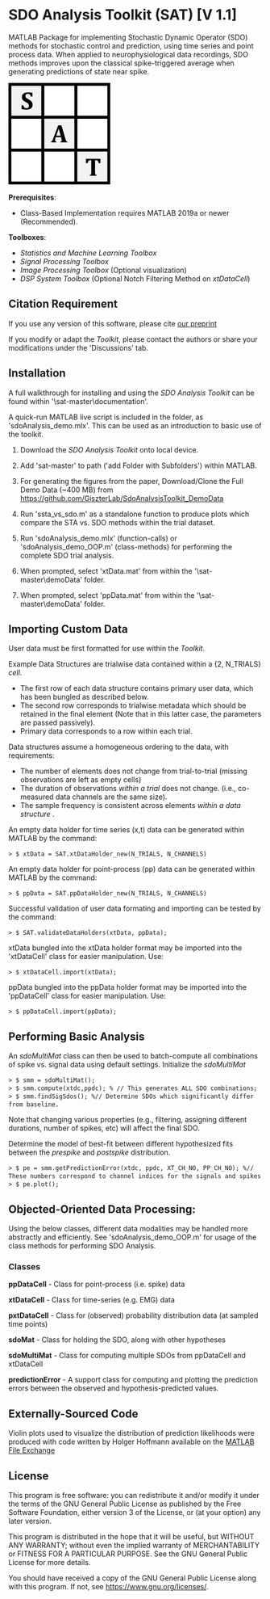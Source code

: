# SDO Analysis Toolkit (SAT) [V 1.1]
MATLAB Package for implementing Stochastic Dynamic Operator (SDO) methods for stochastic control and prediction, using time series and point process data. 
When applied to neurophysiological data recordings, SDO methods improves upon the classical spike-triggered average when generating predictions of state near spike. 

![SDO_Logo](https://github.com/GiszterLab/SdoAnalysisToolkit/blob/main/SAT_Logo.png)


__Prerequisites__: 

- Class-Based Implementation requires MATLAB 2019a or newer (Recommended). 

__Toolboxes__: 
- <em> Statistics and Machine Learning Toolbox </em>
- <em> Signal Processing Toolbox </em>
- <em> Image Processing Toolbox </em> (Optional visualization)
- <em> DSP System Toolbox </em> (Optional Notch Filtering Method on <em>xtDataCell</em>)


## Citation Requirement
If you use any version of this software, please cite [our preprint](https://www.biorxiv.org/content/10.1101/2024.05.10.593606v1)

If you modify or adapt the <em>Toolkit</em>, please contact the authors or share your modifications under the 'Discussions' tab. 

## Installation

A full walkthrough for installing and using the <em> SDO Analysis Toolkit </em> can be found within '\sat-master\documentation'.

A quick-run MATLAB live script is included in the folder, as 'sdoAnalysis_demo.mlx'. This can be used as an introduction to basic use of the toolkit. 

1. Download the <em> SDO Analysis Toolkit </em> onto local device. 

2. Add 'sat-master' to path ('add Folder with Subfolders') within MATLAB.

3. For generating the figures from the paper, Download/Clone the Full Demo Data (~400 MB) from https://github.com/GiszterLab/SdoAnalysisToolkit_DemoData

4. Run 'ssta_vs_sdo.m' as a standalone function to produce plots which compare the STA vs. SDO methods within the trial dataset. 

5. Run 'sdoAnalysis_demo.mlx' (function-calls) or 'sdoAnalysis_demo_OOP.m' (class-methods) for performing the complete SDO trial analysis. 
  1. When prompted, select 'xtData.mat' from within the '\sat-master\demoData\' folder. 
  2. When prompted, select 'ppData.mat' from within the '\sat-master\demoData\' folder. 

## Importing Custom Data

User data must be first formatted for use within the <em>Toolkit</em>. 

Example Data Structures are trialwise data contained within a {2, N_TRIALS} <em>cell</em>. 
- The first row of each data structure contains primary user data, which has been bungled as described below. 
- The second row corresponds to trialwise metadata which should be retained in the final element (Note that in this latter case, the parameters are passed passively). 
- Primary data corresponds to a row within each trial. 

Data structures assume a homogeneous ordering to the data, with requirements: 
- The number of elements does not change from trial-to-trial (missing observations are left as empty cells)
- The duration of observations <em> within a trial </em> does not change. (i.e., co-measured data channels are the same size). 
- The sample frequency is consistent across elements <em> within a data structure </em>. 

An empty data holder for time series (x,t) data can be generated within MATLAB by the command: 
~~~
> $ xtData = SAT.xtDataHolder_new(N_TRIALS, N_CHANNELS)
~~~
An empty data holder for point-process (pp) data can be generated within MATLAB by the command: 
~~~
> $ ppData = SAT.ppDataHolder_new(N_TRIALS, N_CHANNELS)
~~~
Successful validation of user data formating and importing can be tested by the command: 
~~~
> $ SAT.validateDataHolders(xtData, ppData);  
~~~
xtData bungled into the xtData holder format may be imported into the 'xtDataCell' class for easier manipulation. Use: 
~~~
> $ xtDataCell.import(xtData); 
~~~
ppData bungled into the ppData holder format may be imported into the 'ppDataCell' class for easier manipulation. Use: 
~~~
> $ ppDataCell.import(ppData);
~~~

## Performing Basic Analysis

An <em>sdoMultiMat</em> class can then be used to batch-compute all combinations of spike vs. signal data using default settings. 
Initialize the <em>sdoMultiMat</em>
~~~
> $ smm = sdoMultiMat();
> $ smm.compute(xtdc,ppdc); % // This generates ALL SDO combinations;
> $ smm.findSigSdos(); %// Determine SDOs which significantly differ from baseline.  
~~~
 Note that changing various properties (e.g., filtering, assigning different durations, number of spikes, etc) will affect the final SDO. 


 Determine the model of best-fit between different hypothesized fits between the <em>prespike</em> and <em>postspike</em> distribution. 
 ~~~
> $ pe = smm.getPredictionError(xtdc, ppdc, XT_CH_NO, PP_CH_NO); %// These numbers correspond to channel indices for the signals and spikes
> $ pe.plot();
~~~


## Objected-Oriented Data Processing:

Using the below classes, different data modalities may be handled more abstractly and efficiently. See 'sdoAnalysis_demo_OOP.m' for usage of the class methods for performing SDO Analysis. 

### Classes

**ppDataCell** 	- Class for point-process (i.e. spike) data

**xtDataCell**	- Class for time-series (e.g. EMG) data 

**pxtDataCell** - Class for (observed) probability distribution data (at sampled time points)

**sdoMat**  	  - Class for holding the SDO, along with other hypotheses

**sdoMultiMat** - Class for computing multiple SDOs from ppDataCell and xtDataCell

**predictionError** - A support class for computing and plotting the prediction errors between the observed and hypothesis-predicted values. 

## Externally-Sourced Code
Violin plots used to visualize the distribution of prediction likelihoods were produced with code written by Holger Hoffmann available on the [MATLAB File Exchange](https://www.mathworks.com/matlabcentral/fileexchange/45134-violin-plot) 

## License
This program is free software: you can redistribute it and/or modify
it under the terms of the GNU General Public License as published by
the Free Software Foundation, either version 3 of the License, or
(at your option) any later version.

This program is distributed in the hope that it will be useful,
but WITHOUT ANY WARRANTY; without even the implied warranty of
MERCHANTABILITY or FITNESS FOR A PARTICULAR PURPOSE.  See the
GNU General Public License for more details.

You should have received a copy of the GNU General Public License
along with this program.  If not, see <https://www.gnu.org/licenses/>.
